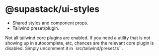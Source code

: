 # @supastack/ui-styles

- Shared styles and component props.
- Tailwind preset/plugin.

Not all tailwind core plugins are enabled. If you need a utility that is not showing up in autocomplete, etc, chances
are the relevant core plugin is disabled. Simply uncomment it in `src/tailwind/preset.ts``.
